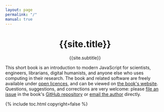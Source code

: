 ```yaml
---
layout: page
permalink: "/"
manual: true
---
```

<div align="center">
  <h1>{{site.title}}</h1>
  <p>{{site.subtitle}}</p>
</div>

This short book is an introduction to modern JavaScript
for scientists, engineers, librarians, digital humanists,
and anyone else who uses computing in their research.
The book and related software are freely available under [open licences]({{site.data.links.license}}),
and can be viewed on [the book's website]({{site.data.links.site}}).
Questions, suggestions, and corrections are very welcome:
please [file an issue]({{site.data.links.issues}})
in the book's [GitHub repository]({{site.data.links.repo}})
or [email the author]({{site.data.links.email}}) directly.

{% include toc.html copyright=false %}

